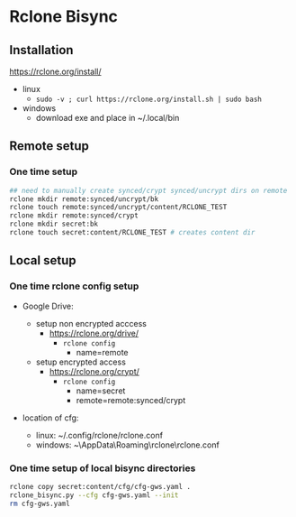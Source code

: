 # Rclone Bisync

## Installation

<https://rclone.org/install/>

- linux
    - `sudo -v ; curl https://rclone.org/install.sh | sudo bash`
- windows
    - download exe and place in ~/.local/bin

## Remote setup

### One time setup

```bash
## need to manually create synced/crypt synced/uncrypt dirs on remote
rclone mkdir remote:synced/uncrypt/bk
rclone touch remote:synced/uncrypt/content/RCLONE_TEST
rclone mkdir remote:synced/crypt
rclone mkdir secret:bk
rclone touch secret:content/RCLONE_TEST # creates content dir
```

## Local setup

### One time rclone config setup

- Google Drive:
    - setup non encrypted acccess
        - <https://rclone.org/drive/>
            - `rclone config`
                - name=remote
    - setup encrypted access
        - <https://rclone.org/crypt/>
            - `rclone config`
                - name=secret
                - remote=remote:synced/crypt

- location of cfg:
    - linux: ~/.config/rclone/rclone.conf
    - windows: ~\AppData\Roaming\rclone\rclone.conf

### One time setup of local bisync directories

```bash
rclone copy secret:content/cfg/cfg-gws.yaml .
rclone_bisync.py --cfg cfg-gws.yaml --init
rm cfg-gws.yaml
```

